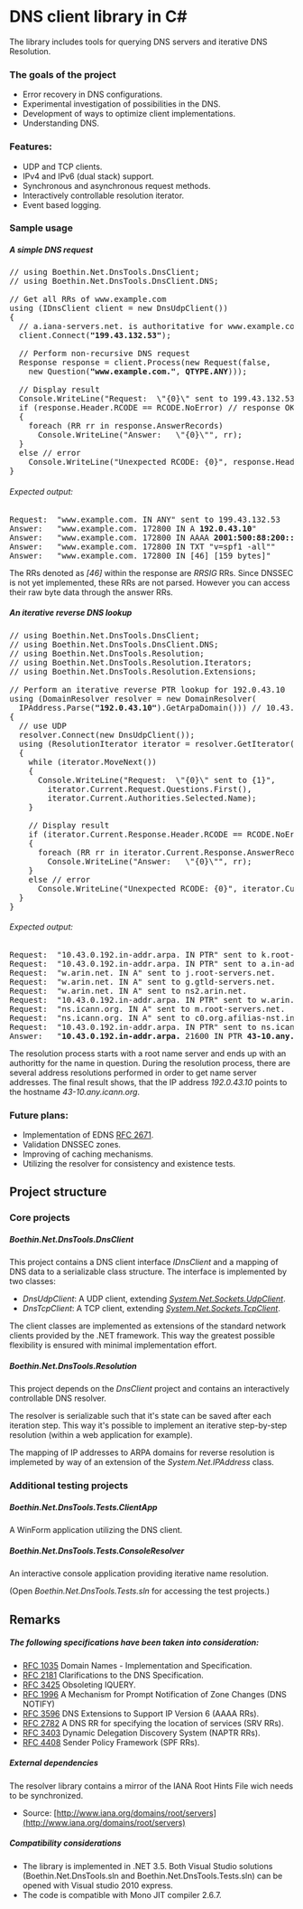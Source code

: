 DNS client library in C#
==============================================

The library includes tools for querying DNS servers and iterative DNS Resolution.

### The goals of the project

  - Error recovery in DNS configurations.
  - Experimental investigation of possibilities in the DNS.
  - Development of ways to optimize client implementations.
  - Understanding DNS.

### Features:

  - UDP and TCP clients.
  - IPv4 and IPv6 (dual stack) support.
  - Synchronous and asynchronous request methods.
  - Interactively controllable resolution iterator.
  - Event based logging.

### Sample usage

##### A simple DNS request

<pre>
// using Boethin.Net.DnsTools.DnsClient;
// using Boethin.Net.DnsTools.DnsClient.DNS;

// Get all RRs of www.example.com
using (IDnsClient client = new DnsUdpClient())
{
  // a.iana-servers.net. is authoritative for www.example.com.
  client.Connect(<b>"199.43.132.53"</b>);

  // Perform non-recursive DNS request
  Response response = client.Process(new Request(false, 
    new Question(<b>"www.example.com."</b>, <b>QTYPE.ANY</b>)));

  // Display result
  Console.WriteLine("Request:  \"{0}\" sent to 199.43.132.53", response.Questions.First());
  if (response.Header.RCODE == RCODE.NoError) // response OK
  {
    foreach (RR rr in response.AnswerRecords)
      Console.WriteLine("Answer:   \"{0}\"", rr);
  }
  else // error
    Console.WriteLine("Unexpected RCODE: {0}", response.Header.RCODE.ToString());
}
</pre>

###### Expected output:
<pre>
Request:  "www.example.com. IN ANY" sent to 199.43.132.53
Answer:   "www.example.com. 172800 IN A <b>192.0.43.10</b>"
Answer:   "www.example.com. 172800 IN AAAA <b>2001:500:88:200::10</b>"
Answer:   "www.example.com. 172800 IN TXT "v=spf1 -all""
Answer:   "www.example.com. 172800 IN [46] [159 bytes]"
</pre>

The RRs denoted as *[46]* within the response are *RRSIG* RRs. Since DNSSEC is not yet implemented, these RRs are not parsed. However you can access their raw byte data through the answer RRs.

##### An iterative reverse DNS lookup

<pre>
// using Boethin.Net.DnsTools.DnsClient;
// using Boethin.Net.DnsTools.DnsClient.DNS;
// using Boethin.Net.DnsTools.Resolution;
// using Boethin.Net.DnsTools.Resolution.Iterators;
// using Boethin.Net.DnsTools.Resolution.Extensions;

// Perform an iterative reverse PTR lookup for 192.0.43.10
using (DomainResolver resolver = new DomainResolver(
  IPAddress.Parse(<b>"192.0.43.10"</b>).GetArpaDomain())) // 10.43.0.192.in-addr.arpa
{
  // use UDP
  resolver.Connect(new DnsUdpClient());
  using (ResolutionIterator iterator = resolver.GetIterator(QTYPE.PTR))
  {
    while (iterator.MoveNext())
    {
      Console.WriteLine("Request:  \"{0}\" sent to {1}",
        iterator.Current.Request.Questions.First(),
        iterator.Current.Authorities.Selected.Name);
    }

    // Display result
    if (iterator.Current.Response.Header.RCODE == RCODE.NoError) // response OK
    {
      foreach (RR rr in iterator.Current.Response.AnswerRecords)
        Console.WriteLine("Answer:   \"{0}\"", rr);
    }
    else // error
      Console.WriteLine("Unexpected RCODE: {0}", iterator.Current.Response.Header.RCODE.ToString());
  }
}
</pre>

###### Expected output:
<pre>
Request:  "10.43.0.192.in-addr.arpa. IN PTR" sent to k.root-servers.net.
Request:  "10.43.0.192.in-addr.arpa. IN PTR" sent to a.in-addr-servers.arpa.
Request:  "w.arin.net. IN A" sent to j.root-servers.net.
Request:  "w.arin.net. IN A" sent to g.gtld-servers.net.
Request:  "w.arin.net. IN A" sent to ns2.arin.net.
Request:  "10.43.0.192.in-addr.arpa. IN PTR" sent to w.arin.net.
Request:  "ns.icann.org. IN A" sent to m.root-servers.net.
Request:  "ns.icann.org. IN A" sent to c0.org.afilias-nst.info.
Request:  "10.43.0.192.in-addr.arpa. IN PTR" sent to ns.icann.org.
Answer:   "<b>10.43.0.192.in-addr.arpa.</b> 21600 IN PTR <b>43-10.any.icann.org.</b>"
</pre>

The resolution process starts with a root name server and ends up with an authoritty for the name in question. During the resolution process, there are several address resolutions performed in order to get name server addresses. The final result shows, that the IP address *192.0.43.10* points to the hostname *43-10.any.icann.org*.


### Future plans:
  - Implementation of EDNS [RFC 2671](http://tools.ietf.org/html/rfc2671).
  - Validation DNSSEC zones.
  - Improving of caching mechanisms.
  - Utilizing the resolver for consistency and existence tests.

Project structure
-----------------

### Core projects

##### *Boethin.Net.DnsTools.DnsClient*

This project contains a DNS client interface *IDnsClient* and a mapping of DNS data to a serializable class structure. The interface is implemented by two classes:

   - *DnsUdpClient*: A UDP client, extending [*System.Net.Sockets.UdpClient*](http://msdn.microsoft.com/en-us/library/system.net.sockets.udpclient%28v=vs.90%29.aspx).
   - *DnsTcpClient*: A TCP client, extending [*System.Net.Sockets.TcpClient*](http://msdn.microsoft.com/en-us/library/system.net.sockets.tcpclient%28v=vs.90%29.aspx).

The client classes are implemented as extensions of the standard network clients provided by the .NET framework. This way the greatest possible flexibility is ensured with minimal implementation effort.

##### *Boethin.Net.DnsTools.Resolution*

This project depends on the *DnsClient* project and contains an interactively controllable DNS resolver.

The resolver is serializable such that it's state can be saved after each iteration step. This way it's possible to implement an iterative step-by-step resolution (within a web application for example).

The mapping of IP addresses to ARPA domains for reverse resolution is implemeted by way of an extension of the *System.Net.IPAddress* class.

### Additional testing projects

##### *Boethin.Net.DnsTools.Tests.ClientApp*

A WinForm application utilizing the DNS client.

##### *Boethin.Net.DnsTools.Tests.ConsoleResolver*

An interactive console application providing iterative name resolution.

(Open *Boethin.Net.DnsTools.Tests.sln* for accessing the test projects.)


Remarks
-------

##### The following specifications have been taken into consideration:
  - [RFC 1035](http://tools.ietf.org/html/rfc1035) Domain Names - Implementation and Specification.
  - [RFC 2181](http://tools.ietf.org/html/rfc2181) Clarifications to the DNS Specification.
  - [RFC 3425](http://tools.ietf.org/html/rfc3425) Obsoleting IQUERY.
  - [RFC 1996](http://tools.ietf.org/html/rfc1996) A Mechanism for Prompt Notification of Zone Changes (DNS NOTIFY)
  - [RFC 3596](http://tools.ietf.org/html/rfc3596) DNS Extensions to Support IP Version 6 (AAAA RRs).
  - [RFC 2782](http://tools.ietf.org/html/rfc2782) A DNS RR for specifying the location of services (SRV RRs).
  - [RFC 3403](http://tools.ietf.org/html/rfc3403) Dynamic Delegation Discovery System (NAPTR RRs).
  - [RFC 4408](http://tools.ietf.org/html/rfc4408) Sender Policy Framework (SPF RRs).

##### External dependencies

The resolver library contains a mirror of the IANA Root Hints File wich needs to be synchronized.
- Source: [http://www.iana.org/domains/root/servers](http://www.iana.org/domains/root/servers)

##### Compatibility considerations

- The library is implemented in .NET 3.5. Both Visual Studio solutions (Boethin.Net.DnsTools.sln and Boethin.Net.DnsTools.Tests.sln) can be opened with Visual studio 2010 express.
- The code is compatible with Mono JIT compiler 2.6.7.

